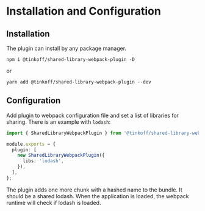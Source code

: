 # Installation and Configuration

## Installation

The plugin can install by any package manager.

```text
npm i @tinkoff/shared-library-webpack-plugin -D
```

or

```text
yarn add @tinkoff/shared-library-webpack-plugin --dev
```

## Configuration

Add plugin to webpack configuration file and set a list of libraries for sharing. There is an example with `lodash`:

```typescript
import { SharedLibraryWebpackPlugin } from '@tinkoff/shared-library-webpack-plugin';

module.exports = {
  plugin: [
    new SharedLibraryWebpackPlugin({
      libs: 'lodash',
    }),
  ],
};
```

The plugin adds one more chunk with a hashed name to the bundle. It should be a shared lodash. When the application is loaded, the webpack runtime will check if lodash is loaded.

